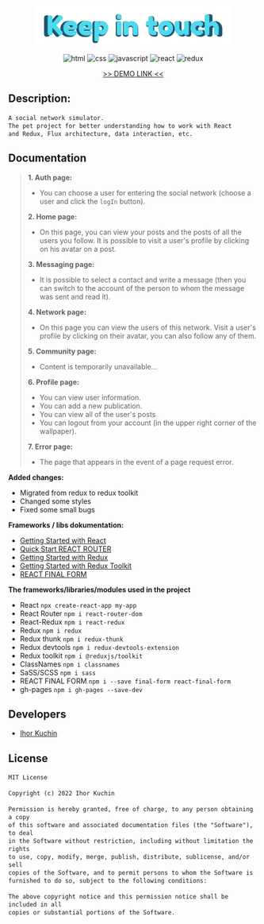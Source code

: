 <p align="center">
  <img src="readme-title.png" width="400" alt="Title">
</p>

<p align="center">
  <img src="https://img.shields.io/badge/-html-red" alt="html">
  <img src="https://img.shields.io/badge/-css-blue" alt="css">
  <img src="https://img.shields.io/badge/-javascript-yellow" alt="javascript">
  <img src="https://img.shields.io/badge/-react-cyan" alt="react">
  <img src="https://img.shields.io/badge/-redux-blueviolet" alt="redux"> <br>
  <!-- <img src="https://img.shields.io/badge/-typescript-blue" alt="typescript"> -->
  <!-- <img src="https://img.shields.io/badge/-nodejs-brightgreen" alt="node.js"> -->
</p>

<p align="center">
  <a href="https://ik-web.github.io/keep-in-touch/">
    >> DEMO LINK <<
  </a> 
</p>

## Description:
```
А social network simulator.
The pet project for better understanding how to work with React
and Redux, Flux architecture, data interaction, etc.
```
## Documentation

> **1. Auth page:** 
>- You can choose a user for entering the social network (choose a user and click the `logIn` button).
>
> **2. Home page:** 
>- On this page, you can view your posts and the posts of all the users you follow. It is possible to visit a user's profile by clicking on his avatar on a post.
>
> **3. Messaging page:**
> - It is possible to select a contact and write a message (then you can switch to the account of the person to whom the message was sent and read it).
>
> **4. Network page:**
>- On this page you can view the users of this network. Visit a user's profile by clicking on their avatar, you can also follow any of them.
>
> **5. Community page:**
>- Content is temporarily unavailable...
>
> **6. Profile page:**
>- You can view user information.
>- You can add a new publication.
>- You can view all of the user's posts
>- You can logout from your account (in the upper right corner of the wallpaper).
>
> **7. Error page:**
>- The page that appears in the event of a page request error.

 **Added changes:**
 - Migrated from redux to redux toolkit
 - Changed some styles
 - Fixed some small bugs

 **Frameworks / libs dokumentation:** <br>
- [Getting Started with React](https://reactjs.org/docs/getting-started.html) <br>
- [Quick Start REACT ROUTER](https://v5.reactrouter.com/web/example/basic)
- [Getting Started with Redux](https://redux.js.org/introduction/getting-started)
- [Getting Started with Redux Toolkit](https://redux-toolkit.js.org/introduction/getting-started)
- [REACT FINAL FORM](https://final-form.org/docs/react-final-form/getting-started)

 **The frameworks/libraries/modules used in the project**
- React `npx create-react-app my-app`
- React Router `npm i react-router-dom`
- React-Redux `npm i react-redux`
- Redux `npm i redux`
- Redux thunk `npm i redux-thunk`
- Redux devtools `npm i redux-devtools-extension`
- Redux toolkit `npm i @reduxjs/toolkit`
- ClassNames `npm i classnames`
- SaSS/SCSS `npm i sass`
- REACT FINAL FORM `npm i --save final-form react-final-form`
- gh-pages `npm i gh-pages --save-dev`

## Developers

- [Ihor Kuchin](https://github.com/ik-web)

## License

```
MIT License

Copyright (c) 2022 Ihor Kuchin

Permission is hereby granted, free of charge, to any person obtaining a copy
of this software and associated documentation files (the "Software"), to deal
in the Software without restriction, including without limitation the rights
to use, copy, modify, merge, publish, distribute, sublicense, and/or sell
copies of the Software, and to permit persons to whom the Software is
furnished to do so, subject to the following conditions:

The above copyright notice and this permission notice shall be included in all
copies or substantial portions of the Software.
```